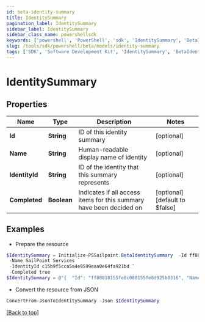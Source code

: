 ```yaml
---
id: beta-identity-summary
title: IdentitySummary
pagination_label: IdentitySummary
sidebar_label: IdentitySummary
sidebar_class_name: powershellsdk
keywords: ['powershell', 'PowerShell', 'sdk', 'IdentitySummary', 'BetaIdentitySummary'] 
slug: /tools/sdk/powershell/beta/models/identity-summary
tags: ['SDK', 'Software Development Kit', 'IdentitySummary', 'BetaIdentitySummary']
---
```



# IdentitySummary

## Properties

Name | Type | Description | Notes
------------ | ------------- | ------------- | -------------
**Id** | **String** | ID of this identity summary | [optional] 
**Name** | **String** | Human-readable display name of identity | [optional] 
**IdentityId** | **String** | ID of the identity that this summary represents | [optional] 
**Completed** | **Boolean** | Indicates if all access items for this summary have been decided on | [optional] [default to $false]

## Examples

- Prepare the resource
```powershell
$IdentitySummary = Initialize-PSSailpoint.BetaIdentitySummary  -Id ff80818155fe8c080155fe8d925b0316 `
 -Name SailPoint Services `
 -IdentityId c15b9f5cca5a4e9599eaa0e64fa921bd `
 -Completed true
$IdentitySummary = @"{  "Id": "ff80818155fe8c080155fe8d925b0316", "Name": "SailPoint Services", "IdentityId": "c15b9f5cca5a4e9599eaa0e64fa921bd", "Completed": "true "}"@
```

- Convert the resource from JSON
```powershell
ConvertFrom-JsonToIdentitySummary -Json $IdentitySummary
```


[[Back to top]](#) 

